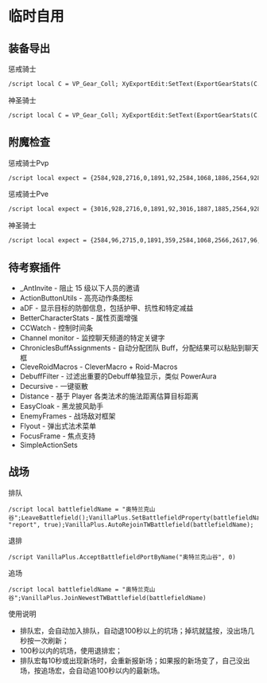 # 临时自用

## 装备导出

惩戒骑士

```txt
/script local C = VP_Gear_Coll; XyExportEdit:SetText(ExportGearStats(C.T35Paladin_Retribution, C.T3Paladin_Retribution, C.AQ40Paladin_Retribution, C.PVPPaladin, 21623, 23667, 23668));XyExportFrame:Show();
```

神圣骑士

```txt
/script local C = VP_Gear_Coll; XyExportEdit:SetText(ExportGearStats(C.T35Paladin_Holy, C.T3Paladin_Holy, 16951, 16956, 16952, 21604, 20264, 21582));XyExportFrame:Show();
```

## 附魔检查

惩戒骑士Pvp

```txt
/script local expect = {2584,928,2716,0,1891,92,2584,1068,1886,2564,928,928,0,0,849,1900}; for s,e in ipairs(expect) do InspectInventoryEnchant("player", s, e); end
```

惩戒骑士Pve

```txt
/script local expect = {3016,928,2716,0,1891,92,3016,1887,1885,2564,928,928,0,0,849,1900}; for s,e in ipairs(expect) do InspectInventoryEnchant("player", s, e); end
```

神圣骑士

```txt
/script local expect = {2584,96,2715,0,1891,359,2584,1068,2566,2617,96,96,0,0,1888,2505,929}; for s,e in ipairs(expect) do InspectInventoryEnchant("player", s, e); end
```

## 待考察插件

+ _AntInvite - 阻止 15 级以下人员的邀请
+ ActionButtonUtils - 高亮动作条图标
+ aDF - 显示目标的防御信息，包括护甲、抗性和特定减益
+ BetterCharacterStats - 属性页面增强
+ CCWatch - 控制时间条
+ Channel monitor - 监控聊天频道的特定关键字
+ ChroniclesBuffAssignments - 自动分配团队 Buff，分配结果可以粘贴到聊天框
+ CleveRoidMacros - CleverMacro + Roid-Macros
+ DebuffFilter - 过滤出重要的Debuff单独显示，类似 PowerAura
+ Decursive - 一键驱散
+ Distance - 基于 Player 各类法术的施法距离估算目标距离
+ EasyCloak - 黑龙披风助手
+ EnemyFrames - 战场敌对框架
+ Flyout - 弹出式法术菜单
+ FocusFrame - 焦点支持
+ SimpleActionSets

## 战场

排队

```text
/script local battlefieldName = "奥特兰克山谷";LeaveBattlefield();VanillaPlus.SetBattlefieldProperty(battlefieldName, "report", true);VanillaPlus.AutoRejoinTWBattlefield(battlefieldName);
```

退排

```text
/script VanillaPlus.AcceptBattlefieldPortByName("奥特兰克山谷", 0)
```

追场

```text
/script local battlefieldName = "奥特兰克山谷";VanillaPlus.JoinNewestTWBattlefield(battlefieldName)
```

使用说明

+ 排队宏，会自动加入排队，自动退100秒以上的坑场；掉坑就猛按，没出场几秒按一次刷新；
+ 100秒以内的坑场，使用退排宏；
+ 排队宏每10秒或出现新场时，会重新报新场；如果报的新场变了，自己没出场，按追场宏，会自动追100秒以内的最新场。
